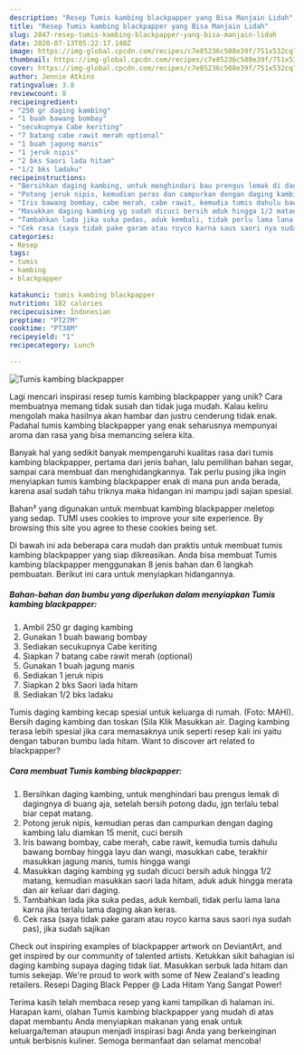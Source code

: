 ```yaml
---
description: "Resep Tumis kambing blackpapper yang Bisa Manjain Lidah"
title: "Resep Tumis kambing blackpapper yang Bisa Manjain Lidah"
slug: 2847-resep-tumis-kambing-blackpapper-yang-bisa-manjain-lidah
date: 2020-07-13T05:22:17.140Z
image: https://img-global.cpcdn.com/recipes/c7e85236c508e39f/751x532cq70/tumis-kambing-blackpapper-foto-resep-utama.jpg
thumbnail: https://img-global.cpcdn.com/recipes/c7e85236c508e39f/751x532cq70/tumis-kambing-blackpapper-foto-resep-utama.jpg
cover: https://img-global.cpcdn.com/recipes/c7e85236c508e39f/751x532cq70/tumis-kambing-blackpapper-foto-resep-utama.jpg
author: Jennie Atkins
ratingvalue: 3.8
reviewcount: 8
recipeingredient:
- "250 gr daging kambing"
- "1 buah bawang bombay"
- "secukupnya Cabe keriting"
- "7 batang cabe rawit merah optional"
- "1 buah jagung manis"
- "1 jeruk nipis"
- "2 bks Saori lada hitam"
- "1/2 bks ladaku"
recipeinstructions:
- "Bersihkan daging kambing, untuk menghindari bau prengus lemak di dagingnya di buang aja, setelah bersih potong dadu, jgn terlalu tebal biar cepat matang."
- "Potong jeruk nipis, kemudian peras dan campurkan dengan daging kambing lalu diamkan 15 menit, cuci bersih"
- "Iris bawang bombay, cabe merah, cabe rawit, kemudia tumis dahulu bawang bombay hingga layu dan wangi, masukkan cabe, terakhir masukkan jagung manis, tumis hingga wangi"
- "Masukkan daging kambing yg sudah dicuci bersih aduk hingga 1/2 matang, kemudian masukkan saori lada hitam, aduk aduk hingga merata dan air keluar dari daging."
- "Tambahkan lada jika suka pedas, aduk kembali, tidak perlu lama lana karna jika terlalu lama daging akan keras."
- "Cek rasa (saya tidak pake garam atau royco karna saus saori nya sudah pas), jika sudah sajikan"
categories:
- Resep
tags:
- tumis
- kambing
- blackpapper

katakunci: tumis kambing blackpapper 
nutrition: 182 calories
recipecuisine: Indonesian
preptime: "PT27M"
cooktime: "PT38M"
recipeyield: "1"
recipecategory: Lunch

---
```



![Tumis kambing blackpapper](https://img-global.cpcdn.com/recipes/c7e85236c508e39f/751x532cq70/tumis-kambing-blackpapper-foto-resep-utama.jpg)

Lagi mencari inspirasi resep tumis kambing blackpapper yang unik? Cara membuatnya memang tidak susah dan tidak juga mudah. Kalau keliru mengolah maka hasilnya akan hambar dan justru cenderung tidak enak. Padahal tumis kambing blackpapper yang enak seharusnya mempunyai aroma dan rasa yang bisa memancing selera kita.

Banyak hal yang sedikit banyak mempengaruhi kualitas rasa dari tumis kambing blackpapper, pertama dari jenis bahan, lalu pemilihan bahan segar, sampai cara membuat dan menghidangkannya. Tak perlu pusing jika ingin menyiapkan tumis kambing blackpapper enak di mana pun anda berada, karena asal sudah tahu triknya maka hidangan ini mampu jadi sajian spesial.

Bahan² yang digunakan untuk membuat kambing blackpapper meletop yang sedap. TUMI uses cookies to improve your site experience. By browsing this site you agree to these cookies being set.


Di bawah ini ada beberapa cara mudah dan praktis untuk membuat tumis kambing blackpapper yang siap dikreasikan. Anda bisa membuat Tumis kambing blackpapper menggunakan 8 jenis bahan dan 6 langkah pembuatan. Berikut ini cara untuk menyiapkan hidangannya.

<!--inarticleads1-->

##### Bahan-bahan dan bumbu yang diperlukan dalam menyiapkan Tumis kambing blackpapper:

1. Ambil 250 gr daging kambing
1. Gunakan 1 buah bawang bombay
1. Sediakan secukupnya Cabe keriting
1. Siapkan 7 batang cabe rawit merah (optional)
1. Gunakan 1 buah jagung manis
1. Sediakan 1 jeruk nipis
1. Siapkan 2 bks Saori lada hitam
1. Sediakan 1/2 bks ladaku


Tumis daging kambing kecap spesial untuk keluarga di rumah. (Foto: MAHI). Bersih daging kambing dan toskan (Sila Klik Masukkan air. Daging kambing terasa lebih spesial jika cara memasaknya unik seperti resep kali ini yaitu dengan taburan bumbu lada hitam. Want to discover art related to blackpapper? 

<!--inarticleads2-->

##### Cara membuat Tumis kambing blackpapper:

1. Bersihkan daging kambing, untuk menghindari bau prengus lemak di dagingnya di buang aja, setelah bersih potong dadu, jgn terlalu tebal biar cepat matang.
1. Potong jeruk nipis, kemudian peras dan campurkan dengan daging kambing lalu diamkan 15 menit, cuci bersih
1. Iris bawang bombay, cabe merah, cabe rawit, kemudia tumis dahulu bawang bombay hingga layu dan wangi, masukkan cabe, terakhir masukkan jagung manis, tumis hingga wangi
1. Masukkan daging kambing yg sudah dicuci bersih aduk hingga 1/2 matang, kemudian masukkan saori lada hitam, aduk aduk hingga merata dan air keluar dari daging.
1. Tambahkan lada jika suka pedas, aduk kembali, tidak perlu lama lana karna jika terlalu lama daging akan keras.
1. Cek rasa (saya tidak pake garam atau royco karna saus saori nya sudah pas), jika sudah sajikan


Check out inspiring examples of blackpapper artwork on DeviantArt, and get inspired by our community of talented artists. Ketukkan sikit bahagian isi daging kambing supaya daging tidak liat. Masukkan serbuk lada hitam dan tumis sekejap. We&#39;re proud to work with some of New Zealand&#39;s leading retailers. Resepi Daging Black Pepper @ Lada Hitam Yang Sangat Power! 

Terima kasih telah membaca resep yang kami tampilkan di halaman ini. Harapan kami, olahan Tumis kambing blackpapper yang mudah di atas dapat membantu Anda menyiapkan makanan yang enak untuk keluarga/teman ataupun menjadi inspirasi bagi Anda yang berkeinginan untuk berbisnis kuliner. Semoga bermanfaat dan selamat mencoba!
